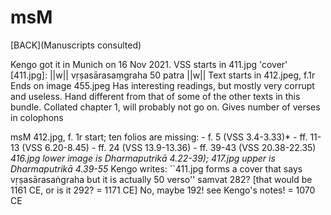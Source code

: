 # msM

[BACK](Manuscripts consulted)

Kengo got it in Munich on 16 Nov 2021. VSS starts in
411.jpg 'cover' [411.jpg]: ||w|| vṛṣasārasaṃgraha
50 patra ||w|| Text starts in 412.jpeg, f.1r Ends on image
455.jpeg Has interesting readings, but mostly very corrupt
and useless.  Hand different from that of some of the other
texts in this bundle.  Collated chapter 1, will probably
not go on. Gives number of verses in colophons

msM 412.jpg, f. 1r start; ten folios are missing: - f. 5
(VSS 3.4-3.33)* - ff. 11-13 (VSS 6.20-8.45) - ff. 24 (VSS
13.9-13.36) - ff. 39-43 (VSS 20.38-22.35) *416.jpg lower
image is
  Dharmaputrikā 4.22-39); 417.jpg upper is Dharmaputrikā
  4.39-55* Kengo writes: ``411.jpg forms a cover that says
  vṛṣasārasaṅgraha but it is actually 50 verso''
  samvat 282? [that would be 1161 CE, or is it 292? =
  1171 CE] No, maybe 192!  see Kengo's notes! = 1070 CE

